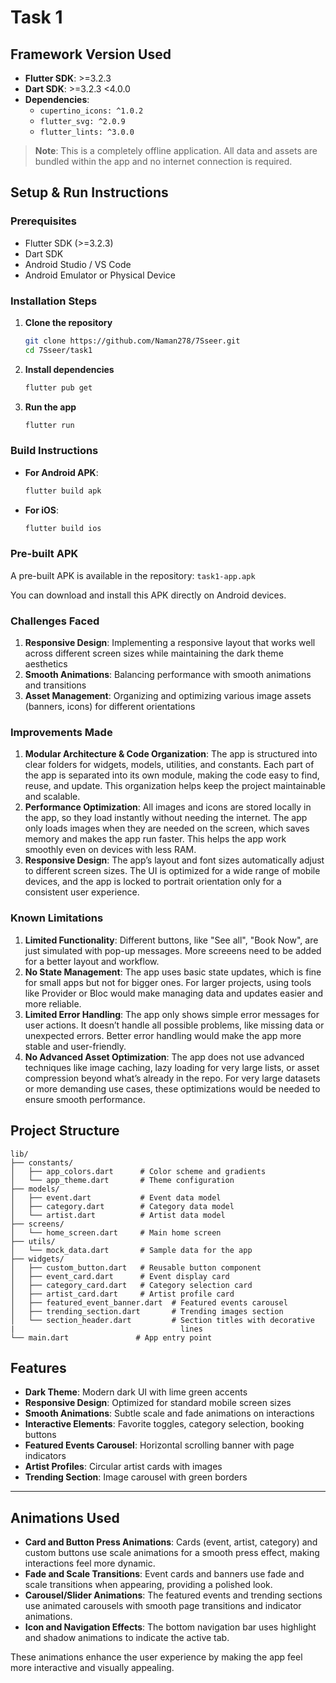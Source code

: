 # Task 1

## Framework Version Used

- **Flutter SDK**: >=3.2.3
- **Dart SDK**: >=3.2.3 <4.0.0
- **Dependencies**:
  - `cupertino_icons: ^1.0.2`
  - `flutter_svg: ^2.0.9`
  - `flutter_lints: ^3.0.0`

> **Note**: This is a completely offline application. All data and assets are bundled within the app and no internet connection is required.

## Setup & Run Instructions

### Prerequisites
- Flutter SDK (>=3.2.3)
- Dart SDK
- Android Studio / VS Code
- Android Emulator or Physical Device

### Installation Steps

1. **Clone the repository**
   ```bash
   git clone https://github.com/Naman278/7Sseer.git
   cd 7Sseer/task1
   ```

2. **Install dependencies**
   ```bash
   flutter pub get
   ```

3. **Run the app**
   ```bash
   flutter run
   ```

### Build Instructions

- **For Android APK**:
  ```bash
  flutter build apk
  ```

- **For iOS**:
  ```bash
  flutter build ios
  ```

### Pre-built APK

A pre-built APK is available in the repository: `task1-app.apk`

You can download and install this APK directly on Android devices.


### Challenges Faced
1. **Responsive Design**: Implementing a responsive layout that works well across different screen sizes while maintaining the dark theme aesthetics
2. **Smooth Animations**: Balancing performance with smooth animations and transitions
3. **Asset Management**: Organizing and optimizing various image assets (banners, icons) for different orientations

### Improvements Made
1. **Modular Architecture & Code Organization**: The app is structured into clear folders for widgets, models, utilities, and constants. Each part of the app is separated into its own module, making the code easy to find, reuse, and update. This organization helps keep the project maintainable and scalable.
2. **Performance Optimization**: All images and icons are stored locally in the app, so they load instantly without needing the internet. The app only loads images when they are needed on the screen, which saves memory and makes the app run faster. This helps the app work smoothly even on devices with less RAM.
3. **Responsive Design**: The app’s layout and font sizes automatically adjust to different screen sizes. The UI is optimized for a wide range of mobile devices, and the app is locked to portrait orientation only for a consistent user experience.

### Known Limitations
1. **Limited Functionality**:  Different buttons, like "See all", "Book Now", are just simulated with pop-up messages. More screeens need to be added for a better layout and workflow.
2. **No State Management**: The app uses basic state updates, which is fine for small apps but not for bigger ones. For larger projects, using tools like Provider or Bloc would make managing data and updates easier and more reliable.
3. **Limited Error Handling**: The app only shows simple error messages for user actions. It doesn’t handle all possible problems, like missing data or unexpected errors. Better error handling would make the app more stable and user-friendly.
1. **No Advanced Asset Optimization**: The app does not use advanced techniques like image caching, lazy loading for very large lists, or asset compression beyond what’s already in the repo. For very large datasets or more demanding use cases, these optimizations would be needed to ensure smooth performance.



## Project Structure

```
lib/
├── constants/
│   ├── app_colors.dart      # Color scheme and gradients
│   └── app_theme.dart       # Theme configuration
├── models/
│   ├── event.dart           # Event data model
│   ├── category.dart        # Category data model
│   └── artist.dart          # Artist data model
├── screens/
│   └── home_screen.dart     # Main home screen
├── utils/
│   └── mock_data.dart       # Sample data for the app
├── widgets/
│   ├── custom_button.dart   # Reusable button component
│   ├── event_card.dart      # Event display card
│   ├── category_card.dart   # Category selection card
│   ├── artist_card.dart     # Artist profile card
│   ├── featured_event_banner.dart  # Featured events carousel
│   ├── trending_section.dart       # Trending images section
│   └── section_header.dart         # Section titles with decorative 
|                                     lines
└── main.dart               # App entry point
```

## Features

- **Dark Theme**: Modern dark UI with lime green accents
- **Responsive Design**: Optimized for standard mobile screen sizes
- **Smooth Animations**: Subtle scale and fade animations on interactions
- **Interactive Elements**: Favorite toggles, category selection, booking buttons
- **Featured Events Carousel**: Horizontal scrolling banner with page indicators
- **Artist Profiles**: Circular artist cards with images
- **Trending Section**: Image carousel with green borders

---

## Animations Used

- **Card and Button Press Animations**: Cards (event, artist, category) and custom buttons use scale animations for a smooth press effect, making interactions feel more dynamic.
- **Fade and Scale Transitions**: Event cards and banners use fade and scale transitions when appearing, providing a polished look.
- **Carousel/Slider Animations**: The featured events and trending sections use animated carousels with smooth page transitions and indicator animations.
- **Icon and Navigation Effects**: The bottom navigation bar uses highlight and shadow animations to indicate the active tab.

These animations enhance the user experience by making the app feel more interactive and visually appealing.

